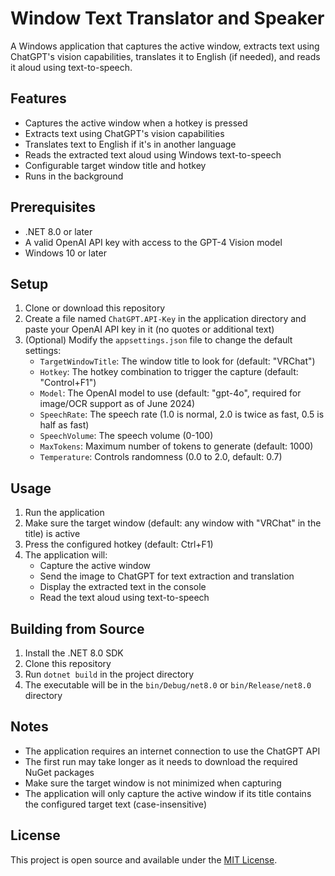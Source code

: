 # Window Text Translator and Speaker

A Windows application that captures the active window, extracts text using ChatGPT's vision capabilities, translates it to English (if needed), and reads it aloud using text-to-speech.

## Features

- Captures the active window when a hotkey is pressed
- Extracts text using ChatGPT's vision capabilities
- Translates text to English if it's in another language
- Reads the extracted text aloud using Windows text-to-speech
- Configurable target window title and hotkey
- Runs in the background

## Prerequisites

- .NET 8.0 or later
- A valid OpenAI API key with access to the GPT-4 Vision model
- Windows 10 or later

## Setup

1. Clone or download this repository
2. Create a file named `ChatGPT.API-Key` in the application directory and paste your OpenAI API key in it (no quotes or additional text)
3. (Optional) Modify the `appsettings.json` file to change the default settings:
   - `TargetWindowTitle`: The window title to look for (default: "VRChat")
   - `Hotkey`: The hotkey combination to trigger the capture (default: "Control+F1")
   - `Model`: The OpenAI model to use (default: "gpt-4o", required for image/OCR support as of June 2024)
   - `SpeechRate`: The speech rate (1.0 is normal, 2.0 is twice as fast, 0.5 is half as fast)
   - `SpeechVolume`: The speech volume (0-100)
   - `MaxTokens`: Maximum number of tokens to generate (default: 1000)
   - `Temperature`: Controls randomness (0.0 to 2.0, default: 0.7)

## Usage

1. Run the application
2. Make sure the target window (default: any window with "VRChat" in the title) is active
3. Press the configured hotkey (default: Ctrl+F1)
4. The application will:
   - Capture the active window
   - Send the image to ChatGPT for text extraction and translation
   - Display the extracted text in the console
   - Read the text aloud using text-to-speech

## Building from Source

1. Install the .NET 8.0 SDK
2. Clone this repository
3. Run `dotnet build` in the project directory
4. The executable will be in the `bin/Debug/net8.0` or `bin/Release/net8.0` directory

## Notes

- The application requires an internet connection to use the ChatGPT API
- The first run may take longer as it needs to download the required NuGet packages
- Make sure the target window is not minimized when capturing
- The application will only capture the active window if its title contains the configured target text (case-insensitive)

## License

This project is open source and available under the [MIT License](LICENSE).
